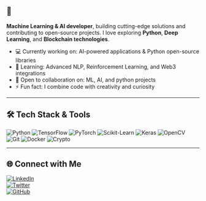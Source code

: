 ## 🔭 
**Machine Learning & AI developer**, building cutting-edge solutions and contributing to open-source projects. I love exploring **Python**, **Deep Learning**, and **Blockchain technologies**.  

- 💻 Currently working on: AI-powered applications & Python open-source libraries  
- 🌱 Learning: Advanced NLP, Reinforcement Learning, and Web3 integrations  
- 🤝 Open to collaboration on: ML, AI, and python projects  
- ⚡ Fun fact: I combine code with creativity and curiosity  

---

## 🛠️ Tech Stack & Tools
![Python](https://img.shields.io/badge/Python-3776AB?style=for-the-badge&logo=python&logoColor=white)
![TensorFlow](https://img.shields.io/badge/TensorFlow-FF6F00?style=for-the-badge&logo=tensorflow&logoColor=white)
![PyTorch](https://img.shields.io/badge/PyTorch-EE4C2C?style=for-the-badge&logo=pytorch&logoColor=white)
![Scikit-Learn](https://img.shields.io/badge/Scikit--Learn-F7931E?style=for-the-badge&logo=scikit-learn&logoColor=white)
![Keras](https://img.shields.io/badge/Keras-D00000?style=for-the-badge&logo=keras&logoColor=white)
![OpenCV](https://img.shields.io/badge/OpenCV-5C3EE8?style=for-the-badge&logo=opencv&logoColor=white)
![Git](https://img.shields.io/badge/Git-F05032?style=for-the-badge&logo=git&logoColor=white)
![Docker](https://img.shields.io/badge/Docker-2496ED?style=for-the-badge&logo=docker&logoColor=white)
![Crypto](https://img.shields.io/badge/Crypto-BF00FF?style=for-the-badge&logo=ethereum&logoColor=white)

---

## 🌐 Connect with Me
[![LinkedIn](https://img.shields.io/badge/LinkedIn-0A66C2?style=for-the-badge&logo=linkedin&logoColor=white)](https://www.linkedin.com/in/chukwuditoanadu/)  
[![Twitter](https://img.shields.io/badge/Twitter-1DA1F2?style=for-the-badge&logo=twitter&logoColor=white)](https://twitter.com/)  
[![GitHub](https://img.shields.io/badge/GitHub-181717?style=for-the-badge&logo=github&logoColor=white)](https://github.com/ctoanadu)  






